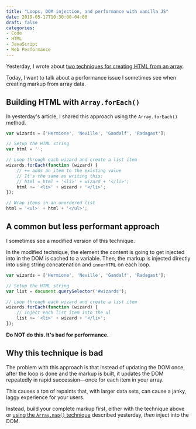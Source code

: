 ```yaml
---
title: "Loops, DOM injection, and performance with vanilla JS"
date: 2019-05-17T10:30:00-04:00
draft: false
categories:
- Code
- HTML
- JavaScript
- Web Performance
---
```


Yesterday, I wrote about [two techniques for creating HTML from an array](/two-different-ways-to-create-html-from-an-array-of-data-with-vanilla-js/).

Today, I want to talk about a performance issue I sometimes see when creating markup from array data.

## Building HTML with `Array.forEach()`

In yesterday's article, I shared this approach using the `Array.forEach()` method.

```js
var wizards = ['Hermione', 'Neville', 'Gandalf', 'Radagast'];

// Setup the HTML string
var html = '';

// Loop through each wizard and create a list item
wizards.forEach(function (wizard) {
	// += adds an item to the existing value
	// It's the same as writing this:
	// html = html + '<li>' + wizard + '</li>';
	html += '<li>' + wizard + '</li>';
});

// Wrap items in an unordered list
html = '<ul>' + html + '</ul>';
```

## A common but less performant approach

I sometimes see a modified version of this technique.

In the modified technique, the element the content is going to get injected into in the DOM is cached to a variable. Then, the markup is injected directly into using string concatenation and `innerHTML` on each loop.

```js
var wizards = ['Hermione', 'Neville', 'Gandalf', 'Radagast'];

// Setup the HTML string
var list = document.querySelector('#wizards');

// Loop through each wizard and create a list item
wizards.forEach(function (wizard) {
	// inject each list item into the ul
	list += '<li>' + wizard + '</li>';
});
```

**Do NOT do this. It's bad for performance.**

## Why this technique is bad

The problem with this approach is that instead of updating the DOM once, after the loop is done and the markup is built, it updates the DOM repeatedly in rapid succession&mdash;once for each item in your array.

This causes a ton of repaints that, with larger data sets, can cause a janky, laggy experience for your users.

Instead, build your complete markup first, either with the technique above or [using the `Array.map()` technique](/two-different-ways-to-create-html-from-an-array-of-data-with-vanilla-js/#using-array-map-and-array-join) described yesterday, *then* inject into the DOM.